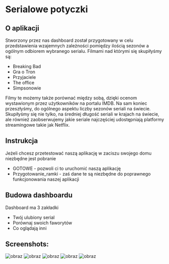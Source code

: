# Serialowe potyczki

## O aplikacji

Stworzony przez nas dashboard został przygotowany w celu przedstawienia wzajemnych zależności pomiędzy ilością sezonów a ogólnym odbiorem wybranego serialu. Filmami nad którymi się skupiłyśmy są:

- Breaking Bad
- Gra o Tron
- Przyjaciele
- The office
- Simpsonowie

Filmy te możemy także porównać między sobą, dzięki ocenom wystawionym przez użytkowników na portalu IMDB. Na sam koniec przeszłyśmy, do ogólnego aspektu liczby sezonów seriali na świecie. Skupiłyśmy się nie tylko, na średniej długość seriali w krajach na świecie, ale również zaobserwujemy jakie seriale najczęściej udostępniają platformy streamingowe takie jak Netflix.
 
## Instrukcja

Jeżeli chcesz przetestować naszą aplikację w zaciszu swojego domu niezbędne jest pobranie

- GOTOWE - pozwoli ci to uruchomić naszą aplikację
- Przygotowanie_ramki - zaś dane te są niezbędne do poprawnego funkcjonowania naszej aplikacji



## Budowa dashboardu

Dashboard ma 3 zakładki

- Twój ulubiony serial
- Porównaj swoich faworytów
- Co oglądają inni


## Screenshots:

![obraz](https://github.com/Wika502/2023L-ExploratoryDataAnalysis/assets/126092460/dbbc14b7-7d76-48da-999a-d5d551727c38)
![obraz](https://github.com/Wika502/2023L-ExploratoryDataAnalysis/assets/126092460/5b825f79-8866-4a34-ad42-26a4c3785522)
![obraz](https://github.com/Wika502/2023L-ExploratoryDataAnalysis/assets/126092460/09b3e245-29e3-4773-8efc-139f94a8e15d)
![obraz](https://github.com/Wika502/2023L-ExploratoryDataAnalysis/assets/126092460/7b2aabe1-7f93-4217-b5af-8031db672cc3)
![obraz](https://github.com/Wika502/2023L-ExploratoryDataAnalysis/assets/126092460/4741739c-d7ff-41ef-bcdc-93702430042c)


